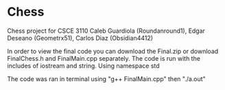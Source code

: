 # Chess
Chess project for CSCE 3110
Caleb Guardiola (Roundanround1), Edgar Deseano (Geometrx51), Carlos Diaz (Obsidian4412)

In order to view the final code you can download the Final.zip or download FinalChess.h and FinalMain.cpp separately.
The code is run with the includes of iostream and string. Using namespace std

The code was ran in terminal using "g++ FinalMain.cpp"
then "./a.out"
